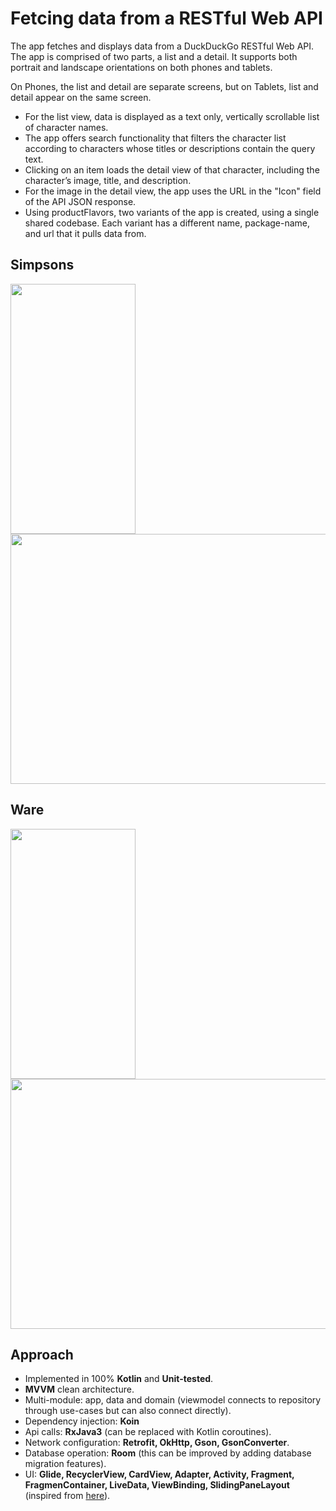 # Fetcing data from a RESTful Web API

The app fetches and displays data from a DuckDuckGo RESTful Web API. The app is comprised of two parts, a list and a detail. It supports both portrait and landscape orientations on both phones and tablets.

On Phones, the list and detail are separate screens, but on Tablets, list and detail appear on the same screen.
* For the list view, data is displayed as a text only, vertically scrollable list of character names.
* The app offers search functionality that filters the character list according to characters whose titles or descriptions contain the query text.
* Clicking on an item loads the detail view of that character, including the character’s image, title, and description. 
* For the image in the detail view, the app uses the URL in the "Icon" field of the API JSON response.
* Using productFlavors, two variants of the app is created, using a single shared codebase. Each variant has a different name, package-name, and url that it pulls data from.

## Simpsons
<img src="GIF/simpsons_phone.gif" width="200" height="400"/> <img src="GIF/simpsons_tablet.gif" width="600" height="400"/>

## Ware
<img src="GIF/wire_phone.gif" width="200" height="400"/> <img src="GIF/wire_tablet.gif" width="600" height="400"/>

## Approach
* Implemented in 100% <b>Kotlin</b> and <b>Unit-tested</b>.
* <b>MVVM</b> clean architecture.
* Multi-module: app, data and domain (viewmodel connects to repository through use-cases but can also connect directly).
* Dependency injection: <b>Koin</b>
* Api calls: <b>RxJava3</b> (can be replaced with Kotlin coroutines).
* Network configuration: <b>Retrofit, OkHttp, Gson, GsonConverter</b>.
* Database operation: <b>Room</b> (this can be improved by adding database migration features).
* UI: <b>Glide, RecyclerView, CardView, Adapter, Activity, Fragment, FragmenContainer, LiveData, ViewBinding, SlidingPaneLayout</b> (inspired from [here](https://learn.microsoft.com/en-us/dual-screen/android/jetpack/window-manager/slidingpanelayout)).
